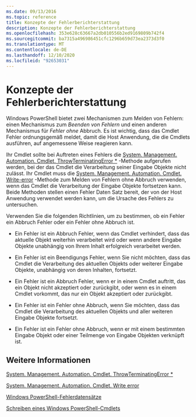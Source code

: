 ```yaml
---
ms.date: 09/13/2016
ms.topic: reference
title: Konzepte der Fehlerberichterstattung
description: Konzepte der Fehlerberichterstattung
ms.openlocfilehash: 353e628c63667a2db010556b2ed9169809b742f4
ms.sourcegitcommit: ba7315a496986451cfc1296b659d73ea2373d3f0
ms.translationtype: MT
ms.contentlocale: de-DE
ms.lasthandoff: 12/10/2020
ms.locfileid: "92653031"
---
```

# <a name="error-reporting-concepts"></a>Konzepte der Fehlerberichterstattung

Windows PowerShell bietet zwei Mechanismen zum Melden von Fehlern: einen Mechanismus zum *Beenden von Fehlern* und einen anderen Mechanismus für *Fehler ohne* Abbruch. Es ist wichtig, dass das Cmdlet Fehler ordnungsgemäß meldet, damit die Host Anwendung, die die Cmdlets ausführen, auf angemessene Weise reagieren kann.

Ihr Cmdlet sollte bei Auftreten eines Fehlers die [System. Management. Automation. Cmdlet. ThrowTerminatingError *](/dotnet/api/System.Management.Automation.Cmdlet.ThrowTerminatingError) -Methode aufgerufen werden, bei der das Cmdlet die Verarbeitung seiner Eingabe Objekte nicht zulässt. Ihr Cmdlet muss die [System. Management. Automation. Cmdlet. Write-error](/dotnet/api/System.Management.Automation.Cmdlet.WriteError) -Methode zum Melden von Fehlern ohne Abbruch verwenden, wenn das Cmdlet die Verarbeitung der Eingabe Objekte fortsetzen kann. Beide Methoden stellen einen Fehler Daten Satz bereit, der von der Host Anwendung verwendet werden kann, um die Ursache des Fehlers zu untersuchen.

Verwenden Sie die folgenden Richtlinien, um zu bestimmen, ob ein Fehler ein Abbruch Fehler oder ein Fehler ohne Abbruch ist.

- Ein Fehler ist ein Abbruch Fehler, wenn das Cmdlet verhindert, dass das aktuelle Objekt weiterhin verarbeitet wird oder wenn andere Eingabe Objekte unabhängig von Ihrem Inhalt erfolgreich verarbeitet werden.

- Ein Fehler ist ein Beendigungs Fehler, wenn Sie nicht möchten, dass das Cmdlet die Verarbeitung des aktuellen Objekts oder weiterer Eingabe Objekte, unabhängig von deren Inhalten, fortsetzt.

- Ein Fehler ist ein Abbruch Fehler, wenn er in einem Cmdlet auftritt, das ein Objekt nicht akzeptiert oder zurückgibt, oder wenn es in einem Cmdlet vorkommt, das nur ein Objekt akzeptiert oder zurückgibt.

- Ein Fehler ist ein Fehler ohne Abbruch, wenn Sie möchten, dass das Cmdlet die Verarbeitung des aktuellen Objekts und aller weiteren Eingabe Objekte fortsetzt.

- Ein Fehler ist ein Fehler ohne Abbruch, wenn er mit einem bestimmten Eingabe Objekt oder einer Teilmenge von Eingabe Objekten verknüpft ist.

## <a name="see-also"></a>Weitere Informationen

[System. Management. Automation. Cmdlet. ThrowTerminatingError *](/dotnet/api/System.Management.Automation.Cmdlet.ThrowTerminatingError)

[System. Management. Automation. Cmdlet. Write error](/dotnet/api/System.Management.Automation.Cmdlet.WriteError)

[Windows PowerShell-Fehlerdatensätze](./windows-powershell-error-records.md)

[Schreiben eines Windows PowerShell-Cmdlets](./writing-a-windows-powershell-cmdlet.md)
